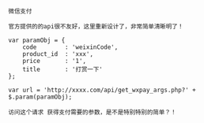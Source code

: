 
    微信支付

    官方提供的的api很不友好，这里重新设计了，非常简单清晰明了！

    var paramObj = {
        code        : 'weixinCode',
        product_id  : 'xxx',
        price       : '1',
        title       : '打赏一下'
    };

    var url = 'http://xxxx.com/api/get_wxpay_args.php?' + $.param(paramObj);

    访问这个请求 获得支付需要的参数，是不是特别特别的简单？！